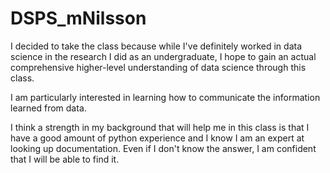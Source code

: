 # DSPS_mNilsson
I decided to take the class because while I've definitely worked in data science in the research I did as an undergraduate, I hope to gain an actual comprehensive higher-level understanding of data science through this class.

I am particularly interested in learning how to communicate the information learned from data.

I think a strength in my background that will help me in this class is that I have a good amount of python experience and I know I am an expert at looking up documentation. Even if I don't know the answer, I am confident that I will be able to find it. 
